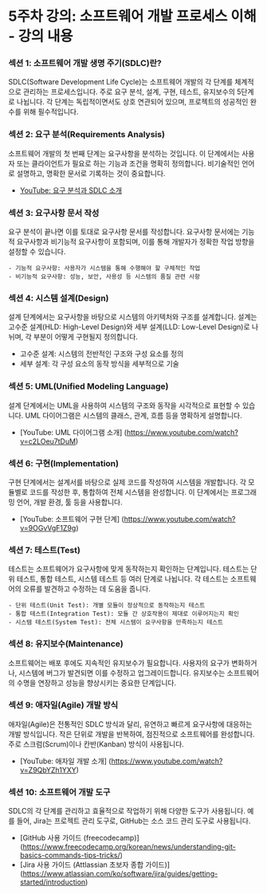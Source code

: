 # 5주차 강의: 소프트웨어 개발 프로세스 이해 - 강의 내용

### 섹션 1: 소프트웨어 개발 생명 주기(SDLC)란?
SDLC(Software Development Life Cycle)는 소프트웨어 개발의 각 단계를 체계적으로 관리하는 프로세스입니다. 주로 요구 분석, 설계, 구현, 테스트, 유지보수의 5단계로 나뉩니다. 각 단계는 독립적이면서도 상호 연관되어 있으며, 프로젝트의 성공적인 완수를 위해 필수적입니다.

### 섹션 2: 요구 분석(Requirements Analysis)
소프트웨어 개발의 첫 번째 단계는 요구사항을 분석하는 것입니다. 이 단계에서는 사용자 또는 클라이언트가 필요로 하는 기능과 조건을 명확히 정의합니다. 비기술적인 언어로 설명하고, 명확한 문서로 기록하는 것이 중요합니다.

- [YouTube: 요구 분석과 SDLC 소개]([https://www.youtube.com/watch?v=gdOdor1Hp3I](https://youtu.be/h9rlsgahgUQ?si=5uRIVUSdHTL7395s))

### 섹션 3: 요구사항 문서 작성
요구 분석이 끝나면 이를 토대로 요구사항 문서를 작성합니다. 요구사항 문서에는 기능적 요구사항과 비기능적 요구사항이 포함되며, 이를 통해 개발자가 정확한 작업 방향을 설정할 수 있습니다.
```plaintext
- 기능적 요구사항: 사용자가 시스템을 통해 수행해야 할 구체적인 작업
- 비기능적 요구사항: 성능, 보안, 사용성 등 시스템의 품질 관련 사항
```
### 섹션 4: 시스템 설계(Design)
설계 단계에서는 요구사항을 바탕으로 시스템의 아키텍처와 구조를 설계합니다. 설계는 고수준 설계(HLD: High-Level Design)와 세부 설계(LLD: Low-Level Design)로 나뉘며, 각 부분이 어떻게 구현될지 정의합니다.
* 고수준 설계: 시스템의 전반적인 구조와 구성 요소를 정의
* 세부 설계: 각 구성 요소의 동작 방식을 세부적으로 기술

### 섹션 5: UML(Unified Modeling Language)
설계 단계에서는 UML을 사용하여 시스템의 구조와 동작을 시각적으로 표현할 수 있습니다. UML 다이어그램은 시스템의 클래스, 관계, 흐름 등을 명확하게 설명합니다.

- [YouTube: UML 다이어그램 소개] (https://www.youtube.com/watch?v=c2LOeu7tDuM)

### 섹션 6: 구현(Implementation)
구현 단계에서는 설계서를 바탕으로 실제 코드를 작성하여 시스템을 개발합니다. 각 모듈별로 코드를 작성한 후, 통합하여 전체 시스템을 완성합니다. 이 단계에서는 프로그래밍 언어, 개발 환경, 툴 등을 사용합니다.

- [YouTube: 소프트웨어 구현 단계] (https://www.youtube.com/watch?v=9OGvVgF1Z9g)

### 섹션 7: 테스트(Test)
테스트는 소프트웨어가 요구사항에 맞게 동작하는지 확인하는 단계입니다. 테스트는 단위 테스트, 통합 테스트, 시스템 테스트 등 여러 단계로 나뉩니다. 각 테스트는 소프트웨어의 오류를 발견하고 수정하는 데 도움을 줍니다.

```plaintext
- 단위 테스트(Unit Test): 개별 모듈이 정상적으로 동작하는지 테스트
- 통합 테스트(Integration Test): 모듈 간 상호작용이 제대로 이루어지는지 확인
- 시스템 테스트(System Test): 전체 시스템이 요구사항을 만족하는지 테스트
```

### 섹션 8: 유지보수(Maintenance)
소프트웨어는 배포 후에도 지속적인 유지보수가 필요합니다. 사용자의 요구가 변화하거나, 시스템에 버그가 발견되면 이를 수정하고 업그레이드합니다. 유지보수는 소프트웨어의 수명을 연장하고 성능을 향상시키는 중요한 단계입니다.

### 섹션 9: 애자일(Agile) 개발 방식
애자일(Agile)은 전통적인 SDLC 방식과 달리, 유연하고 빠르게 요구사항에 대응하는 개발 방식입니다. 작은 단위로 개발을 반복하여, 점진적으로 소프트웨어를 완성합니다. 주로 스크럼(Scrum)이나 칸반(Kanban) 방식이 사용됩니다.

- [YouTube: 애자일 개발 소개] (https://www.youtube.com/watch?v=Z9QbYZh1YXY)

### 섹션 10: 소프트웨어 개발 도구
SDLC의 각 단계를 관리하고 효율적으로 작업하기 위해 다양한 도구가 사용됩니다. 예를 들어, Jira는 프로젝트 관리 도구로, GitHub는 소스 코드 관리 도구로 사용됩니다.

- [GitHub 사용 가이드 (freecodecamp)] (https://www.freecodecamp.org/korean/news/understanding-git-basics-commands-tips-tricks/) 
- [Jira 사용 가이드 (Attlassian 초보자 종합 가이드)] (https://www.atlassian.com/ko/software/jira/guides/getting-started/introduction) 


